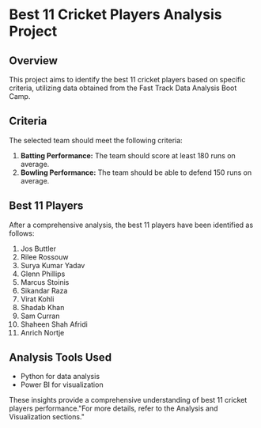 
# Best 11 Cricket Players Analysis Project

## Overview

This project aims to identify the best 11 cricket players based on specific criteria, utilizing data obtained from the Fast Track Data Analysis Boot Camp.

## Criteria

The selected team should meet the following criteria:
1. **Batting Performance:** The team should score at least 180 runs on average.
2. **Bowling Performance:** The team should be able to defend 150 runs on average.

## Best 11 Players

After a comprehensive analysis, the best 11 players have been identified as follows:
1. Jos Buttler
2. Rilee Rossouw
3. Surya Kumar Yadav
4. Glenn Phillips
5. Marcus Stoinis
6. Sikandar Raza
7. Virat Kohli
8. Shadab Khan
9. Sam Curran
10. Shaheen Shah Afridi
11. Anrich Nortje

## Analysis Tools Used

- Python for data analysis
- Power BI for visualization

These insights provide a comprehensive understanding of best 11 cricket players performance."For more details, refer to the Analysis and Visualization sections."

  


